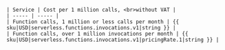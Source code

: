     | Service | Cost per 1 million calls, <br>without VAT |
    | ----- | ----- |
    | Function calls, 1 million or less calls per month | {{ sku|USD|serverless.functions.invocations.v1|string }} |
    | Function calls, over 1 million invocations per month | {{ sku|USD|serverless.functions.invocations.v1|pricingRate.1|string }} |
